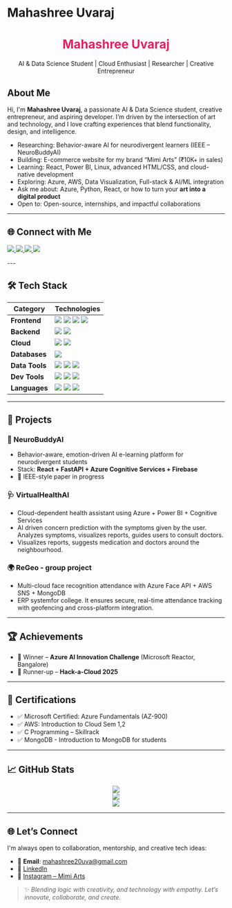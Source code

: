 # Mahashree Uvaraj

<h1 align="center"><span style="color:#e91e63">Mahashree Uvaraj</span> </h1>
<p align="center">
  AI & Data Science Student |  Cloud Enthusiast |  Researcher | Creative Entrepreneur
</p>

## About Me

Hi, I'm **Mahashree Uvaraj**, a passionate AI & Data Science student, creative entrepreneur, and aspiring developer. I’m driven by the intersection of art and technology, and I love crafting experiences that blend functionality, design, and intelligence.

-  Researching: Behavior-aware AI for neurodivergent learners (IEEE – NeuroBuddyAI)  
-  Building: E-commerce website for my brand “Mimi Arts” (₹10K+ in sales)  
-  Learning: React, Power BI, Linux, advanced HTML/CSS, and cloud-native development  
-  Exploring: Azure, AWS, Data Visualization, Full-stack & AI/ML integration  
-  Ask me about: Azure, Python, React, or how to turn your **art into a digital product**  
-  Open to: Open-source, internships, and impactful collaborations

---

## 🌐 Connect with Me

<p align="left">
  <a href="mailto:mahashree20uva@gmail.com">
    <img src="https://img.shields.io/badge/Email-D14836?style=for-the-badge&logo=gmail&logoColor=white" />
  </a>
  <a href="https://www.linkedin.com/in/mahashree-uvaraj-aa9907289/">
    <img src="https://img.shields.io/badge/LinkedIn-%230077B5?style=for-the-badge&logo=linkedin&logoColor=white" />
  </a>
  <a href="https://www.instagram.com/mimi._arts_/">
    <img src="https://img.shields.io/badge/Instagram-%23E4405F?style=for-the-badge&logo=instagram&logoColor=white" />
  </a>
  <a href="https://github.com/Mahaamimiii/Mahaamimiii/raw/main/MahashreeU%20Resume.1%20(1).pdf" target="_blank">
    <img src="https://img.shields.io/badge/Download%20Resume-FF69B4?style=for-the-badge&logo=readthedocs&logoColor=white" />
  </a>
</p>
---

## 🛠️ Tech Stack

| Category      | Technologies |
|---------------|--------------|
| **Frontend**  | <img src="https://img.shields.io/badge/HTML5-E44D26?style=for-the-badge&logo=html5&logoColor=white"/> <img src="https://img.shields.io/badge/CSS3-2965F1?style=for-the-badge&logo=css3&logoColor=white"/> <img src="https://img.shields.io/badge/JavaScript-FFD700?style=for-the-badge&logo=javascript&logoColor=black"/> <img src="https://img.shields.io/badge/React-00D8FF?style=for-the-badge&logo=react&logoColor=black"/> |
| **Backend**   | <img src="https://img.shields.io/badge/Python-4B8BBE?style=for-the-badge&logo=python&logoColor=white"/> <img src="https://img.shields.io/badge/FastAPI-009688?style=for-the-badge&logo=fastapi&logoColor=white"/> |
| **Cloud**     | <img src="https://img.shields.io/badge/Azure-0078D4?style=for-the-badge&logo=microsoft-azure&logoColor=white"/> <img src="https://img.shields.io/badge/AWS-FF9900?style=for-the-badge&logo=amazonaws&logoColor=white"/> |
| **Databases** | <img src="https://img.shields.io/badge/MySQL-005C84?style=for-the-badge&logo=mysql&logoColor=white"/> |
| **Data Tools**| <img src="https://img.shields.io/badge/PowerBI-F2C811?style=for-the-badge&logo=powerbi&logoColor=black"/> <img src="https://img.shields.io/badge/Pandas-130654?style=for-the-badge&logo=pandas&logoColor=white"/> <img src="https://img.shields.io/badge/SQL-4479A1?style=for-the-badge&logo=sqlite&logoColor=white"/> |
| **Dev Tools** | <img src="https://img.shields.io/badge/Git-F1502F?style=for-the-badge&logo=git&logoColor=white"/> <img src="https://img.shields.io/badge/GitHub-24292E?style=for-the-badge&logo=github&logoColor=white"/> <img src="https://img.shields.io/badge/Figma-a259ff?style=for-the-badge&logo=figma&logoColor=white"/> |
| **Languages** | <img src="https://img.shields.io/badge/Python-306998?style=for-the-badge&logo=python&logoColor=white"/> <img src="https://img.shields.io/badge/Java-ED8B00?style=for-the-badge&logo=java&logoColor=white"/> <img src="https://img.shields.io/badge/C-00599C?style=for-the-badge&logo=c&logoColor=white"/> |


---

## 📌 Projects

### 🧠 NeuroBuddyAI  
- Behavior-aware, emotion-driven AI e-learning platform for neurodivergent students  
- Stack: **React + FastAPI + Azure Cognitive Services + Firebase**  
- 📑 IEEE-style paper in progress  

### 🩺 VirtualHealthAI  
- Cloud-dependent health assistant using Azure + Power BI + Cognitive Services  
- AI driven concern prediction with the symptoms given by the user. Analyzes symptoms, visualizes reports, guides users to consult doctors.
- Visualizes reports, suggests medication and doctors around the neighbourhood.

### 🌍 ReGeo -  group project 
- Multi-cloud face recognition attendance with Azure Face API + AWS SNS + MongoDB
- ERP systemfor college. It ensures secure, real-time attendance tracking with geofencing and cross-platform integration.

---

## 🏆 Achievements

- 🥇 Winner – **Azure AI Innovation Challenge** (Microsoft Reactor, Bangalore)  
- 🥈 Runner-up – **Hack-a-Cloud 2025**  

---

## 📜 Certifications

- ✅ Microsoft Certified: Azure Fundamentals (AZ-900)  
- ✅ AWS: Introduction to Cloud Sem 1,2
- ✅ C Programming – Skillrack
- ✅ MongoDB - Introduction to MongoDB for students

---

## 📈 GitHub Stats

<p align="center">
  <img src="https://github-readme-stats.vercel.app/api?username=Mahaamimiii&show_icons=true&theme=tokyonight" />
  <br>
  <img src="https://github-readme-streak-stats.herokuapp.com/?user=Mahaamimiii&theme=radical" />
  <br>
  <img src="https://github-readme-stats.vercel.app/api/top-langs/?username=Mahaamimiii&layout=compact&theme=rose_pine" />
</p>

---

## 🌐 Let’s Connect

I'm always open to collaboration, mentorship, and creative tech ideas:

- 📩 **Email**: mahashree20uva@gmail.com  
- 💼 [LinkedIn](https://www.linkedin.com/in/mahashree-uvaraj-aa9907289/)  
- 🎨 [Instagram – Mimi Arts](https://www.instagram.com/mimi._arts_/)  

> ✨ *Blending logic with creativity, and technology with empathy. Let’s innovate, collaborate, and create.*

